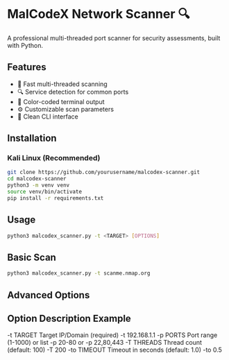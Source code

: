 # MalCodeX Network Scanner 🔍

A professional multi-threaded port scanner for security assessments, built with Python.

## Features
- 🚀 Fast multi-threaded scanning
- 🔍 Service detection for common ports
- 🎨 Color-coded terminal output
- ⚙️ Customizable scan parameters
- 📁 Clean CLI interface

## Installation

### Kali Linux (Recommended)
```bash
git clone https://github.com/yourusername/malcodex-scanner.git
cd malcodex-scanner
python3 -m venv venv
source venv/bin/activate
pip install -r requirements.txt
```

## Usage
```bash
python3 malcodex_scanner.py -t <TARGET> [OPTIONS]
```

## Basic Scan
```bash
python3 malcodex_scanner.py -t scanme.nmap.org
```
## Advanced Options
## Option	Description	Example
-t TARGET	Target IP/Domain (required)	-t 192.168.1.1
-p PORTS	Port range (1-1000) or list	-p 20-80 or -p 22,80,443
-T THREADS	Thread count (default: 100)	-T 200
-to TIMEOUT	Timeout in seconds (default: 1.0)	-to 0.5
